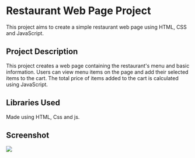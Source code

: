 <h1>Restaurant Web Page Project</h1>

This project aims to create a simple restaurant web page using HTML, CSS and JavaScript.

<h2>Project Description</h2>

This project creates a web page containing the restaurant's menu and basic information. Users can view menu items on the page and add their selected items to the cart. The total price of items added to the cart is calculated using JavaScript.

<h2>Libraries Used</h2>

Made using HTML, Css and js.

<h2>Screenshot</h2>

![](restaurant-video.gif)
